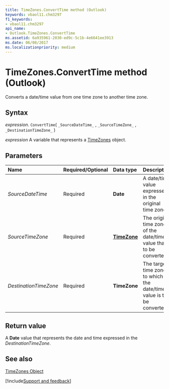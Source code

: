 ```yaml
---
title: TimeZones.ConvertTime method (Outlook)
keywords: vbaol11.chm3297
f1_keywords:
- vbaol11.chm3297
api_name:
- Outlook.TimeZones.ConvertTime
ms.assetid: 6a935961-2030-ed9c-5c1b-4e6641ee3913
ms.date: 06/08/2017
ms.localizationpriority: medium
---
```



# TimeZones.ConvertTime method (Outlook)

Converts a date/time value from one time zone to another time zone.


## Syntax

_expression_. `ConvertTime`( `_SourceDateTime_` , `_SourceTimeZone_` , `_DestinationTimeZone_` )

_expression_ A variable that represents a [TimeZones](Outlook.TimeZones.md) object.


## Parameters



|Name|Required/Optional|Data type|Description|
|:-----|:-----|:-----|:-----|
| _SourceDateTime_|Required| **Date**|A date/time value expressed in the original time zone.|
| _SourceTimeZone_|Required| **[TimeZone](Outlook.TimeZone.md)**|The original time zone of the date/time value that is to be converted.|
| _DestinationTimeZone_|Required| **TimeZone**|The target time zone to which the date/time value is to be converted.|

## Return value

A **Date** value that represents the date and time expressed in the _DestinationTimeZone_.


## See also


[TimeZones Object](Outlook.TimeZones.md)

[!include[Support and feedback](~/includes/feedback-boilerplate.md)]